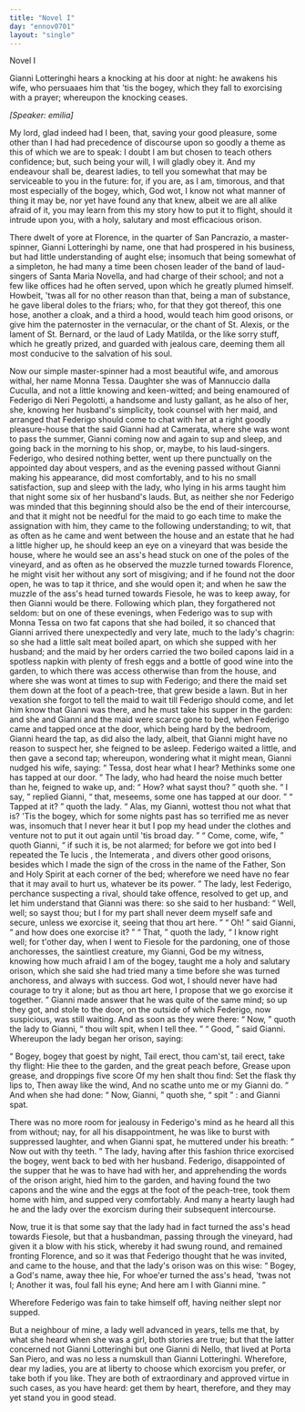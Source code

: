 ```yaml
---
title: "Novel I"
day: "ennov0701"
layout: "single"
---
```

<html>
 <head>
 </head>
 <body>
  <div id="nov0701" type="novella" who="emilia">
   <head>
    Novel I
   </head>
   <argument>
    <p>
     <milestone id="p07010001"/>
     <!--(i)-->
     Gianni Lotteringhi hears a knocking at his door at night: he
awakens his wife, who persuaaes him that 'tis the
bogey, which they fall to exorcising with a prayer; whereupon the knocking
ceases.
     <!--(/i)-->
    </p>
   </argument>
   <p>
    <i>
     [Speaker: emilia]
    </i>
   </p>
   <div3 type="commentary" who="emilia">
    <p>
     <milestone id="p07010002"/>
     <!--(sc)-->
     My
     <!--(/sc)-->
     lord, glad indeed had I been, that, saving your good
pleasure, some other than I had had precedence of discourse upon so goodly a theme as this
of which we are to speak: I doubt I am but chosen to teach others confidence; but, such
being your will, I will gladly obey it.
     <milestone id="p07010003"/>
     And my endeavour shall be, dearest
ladies, to tell you somewhat that may be serviceable to you in the future: for, if you
are, as I am, timorous, and that most especially of the bogey, which, God wot, I know not
what manner of thing it may be, nor yet have found any that knew, albeit we are all alike
afraid of it, you may learn from this my story how to put it to flight, should it intrude
upon you, with a holy, salutary and most efficacious orison.
    </p>
   </div3>
   <p>
    <milestone id="p07010004"/>
    There dwelt of yore at
Florence, in the quarter of San Pancrazio, a master-spinner, Gianni Lotteringhi by name,
one that had prospered in his business, but had little understanding of aught else;
insomuch that being somewhat of a simpleton, he had many a time been chosen leader of the
band of laud-singers of Santa Maria Novella, and had charge of their school; and not a few
like offices had he often served, upon which he greatly plumed himself. Howbeit, 'twas all
for no other reason than that, being a man of substance, he gave liberal doles to the
friars;
    <milestone id="p07010005"/>
    who, for that they got thereof, this one hose, another a cloak, and a
third a hood, would teach him good orisons, or give him the paternoster in the vernacular,
or the chant of St. Alexis, or the lament of St. Bernard, or the laud of Lady
    <pb n="115"/>
    Matilda, or the like sorry stuff, which he greatly prized, and guarded with
jealous care, deeming them all most conducive to the salvation of his soul.
   </p>
   <p>
    <milestone id="p07010006"/>
    Now our
simple master-spinner had a most beautiful wife, and amorous withal, her name Monna
Tessa. Daughter she was of Mannuccio dalla Cuculla, and not a little knowing and
keen-witted; and being enamoured of Federigo di Neri Pegolotti, a handsome and lusty
gallant, as he also of her, she, knowing her husband's simplicity, took counsel with her
maid, and arranged that Federigo should come to chat with her at a right goodly
pleasure-house that the said Gianni had at Camerata, where she was wont to pass the
summer,
    <milestone id="p07010007"/>
    Gianni coming now and again to sup and sleep, and going back in the
morning to his shop, or, maybe, to his laud-singers.
    <milestone id="p07010008"/>
    Federigo, who desired
nothing better, went up there punctually on the appointed day about vespers, and as the
evening passed without Gianni making his appearance, did most comfortably, and to his no
small satisfaction, sup and sleep with the lady, who lying in his arms taught him that
night some six of her husband's lauds.
    <milestone id="p07010009"/>
    But, as neither she nor Federigo was
minded that this beginning should also be the end of
their intercourse, and that it might not be needful for the maid to go each time to make
the assignation with him, they came to the following understanding;
    <milestone id="p07010010"/>
    to wit,
that as often as he came and went between the house and an estate that he had a little
higher up, he should keep an eye on a vineyard that was beside the house, where he would
see an ass's head stuck on one of the poles of the vineyard, and as often as he observed
the muzzle turned towards Florence, he might visit her without any sort of misgiving; and
if he found not the door open, he was to tap it thrice, and she would open it; and when he
saw the muzzle of the ass's head turned towards Fiesole, he was to keep away, for then
Gianni would be there.
    <milestone id="p07010011"/>
    Following which plan, they forgathered not seldom:
    <milestone id="p07010012"/>
    but on one of
these evenings, when Federigo was to sup with Monna Tessa on two fat capons that she had
boiled, it so chanced that Gianni arrived there unexpectedly and very late, much to the
lady's chagrin: so she had a little salt meat boiled apart, on which she supped with her
husband;
    <milestone id="p07010013"/>
    and the maid by her orders carried the two boiled capons laid in a
spotless napkin with plenty of fresh eggs and a bottle of good wine into the garden, to
which there was access
    <pb n="116"/>
    otherwise than from the house, and where she was wont
at times to sup with Federigo; and there the maid set them down at the foot of a
peach-tree, that grew beside a lawn.
    <milestone id="p07010014"/>
    But in her vexation she forgot to tell the
maid to wait till Federigo should come, and let him know that Gianni was there, and he
must take his supper in the
garden:
    <milestone id="p07010015"/>
    and she and Gianni and the maid were scarce gone to bed, when Federigo
came and tapped once at the door, which being hard by the bedroom, Gianni heard the tap,
as did also the lady, albeit, that Gianni might have no reason to suspect her, she feigned
to be asleep.
    <milestone id="p07010016"/>
    Federigo waited a little, and then gave a second tap; whereupon,
wondering what it might mean, Gianni nudged his wife, saying:
    <q direct="unspecified">
     Tessa, dost hear what I
hear? Methinks some one has tapped at our door.
    </q>
    <milestone id="p07010017"/>
    The lady, who had heard the
noise much better than he, feigned to wake up, and:
    <q direct="unspecified">
     How? what sayst thou?
    </q>
    quoth
she.
    <milestone id="p07010018"/>
    <q direct="unspecified">
     I say,
    </q>
    replied Gianni,
    <q direct="unspecified">
     that, meseems, some one has tapped at our
door.
    </q>
    <milestone id="p07010019"/>
    <q direct="unspecified">
     Tapped at it?
    </q>
    quoth the lady.
    <q direct="unspecified">
     Alas, my Gianni, wottest thou
not what that is? 'Tis the
bogey, which for some nights past has so terrified me as never was,
insomuch that I never hear it but I pop my head under the clothes and venture not to put
it out again until 'tis broad day.
    </q>
    <milestone id="p07010020"/>
    <q direct="unspecified">
     Come, come, wife,
    </q>
    quoth Gianni,
    <q direct="unspecified">
     if such it is, be not alarmed; for before we got into bed I repeated the
     <!--(i)-->
     Te
lucis
     <!--(/i)-->
     , the
     <!--(i)-->
     Intemerata
     <!--(/i)-->
     , and divers other good orisons, besides which I made the
sign of the cross in the name of the Father, Son and Holy Spirit at each corner of the
bed; wherefore we need have no fear that it may avail to hurt us, whatever be its
power.
    </q>
    <milestone id="p07010021"/>
    The lady, lest Federigo, perchance suspecting a rival, should take
offence, resolved to get up, and let him understand that Gianni was there: so she said to
her husband:
    <q direct="unspecified">
     Well, well; so sayst thou; but I for my part shall never deem myself safe
and secure, unless we exorcise it, seeing that thou art here.
    </q>
    <milestone id="p07010022"/>
    <q direct="unspecified">
     Oh!
    </q>
    said Gianni,
    <q direct="unspecified">
     and how does one exorcise it?
    </q>
    <milestone id="p07010023"/>
    <q direct="unspecified">
     That,
    </q>
    quoth the lady,
    <q direct="unspecified">
     I know right well; for t'other day, when I went to Fiesole for the pardoning, one of
those anchoresses, the saintliest creature, my Gianni, God be my witness, knowing how much
afraid I am of the bogey, taught me a holy and salutary orison, which she said she had
tried many a time before she was turned anchoress, and always with success.
     <milestone id="p07010024"/>
     God
wot, I should never have had courage to try it alone; but as thou art here, I propose that
     <pb n="117"/>
     we go exorcise it together.
    </q>
    <milestone id="p07010025"/>
    Gianni made answer that he was
quite of the same mind; so up they got, and stole to the door, on the outside of which
Federigo, now suspicious, was still waiting. And as soon as they were there:
    <q direct="unspecified">
     Now,
    </q>
    quoth the lady to Gianni,
    <q direct="unspecified">
     thou wilt spit, when I tell thee.
    </q>
    <milestone id="p07010026"/>
    <q direct="unspecified">
     Good,
    </q>
    said Gianni.
    <milestone id="p07010027"/>
    Whereupon the lady began her orison, saying:
   </p>
   <p>
    <q direct="unspecified" type="prayer" who="monnatessa">
     <!--gr 07/14: edited the formatting to make it look like the Italian-->
     Bogey,
	bogey that goest by night, Tail erect, thou cam'st, tail erect, take thy flight:
	Hie thee to the garden, and the great peach before, Grease upon grease, and
	droppings five score Of my hen shalt thou find: Set the flask thy lips to,
	Then away like the wind, And no scathe unto me or my Gianni do.
    </q>
    And when she
	had done:
    <q direct="unspecified">
     Now, Gianni,
    </q>
    quoth she,
    <q direct="unspecified">
     spit
    </q>
    : and Gianni spat.
   </p>
   <p>
    <milestone id="p07010028"/>
    There was no more room for jealousy in Federigo's mind as he heard all this
	from without; nay, for all his disappointment, he was like to burst with
	suppressed laughter, and when Gianni spat, he muttered under his breath:
    <q direct="unspecified">
     Now
	out with thy teeth.
    </q>
    <milestone id="p07010029"/>
    The lady, having after this fashion thrice
	exorcised the bogey, went back to bed with her husband.
    <milestone id="p07010030"/>
    Federigo,
	disappointed of the supper that he was to have had with her, and apprehending the
	words of the orison aright, hied him to the garden, and having found the two
	capons and the wine and the eggs at the foot of the peach-tree, took them home
	with him, and supped very comfortably. And many a hearty laugh had he and the lady
	over the exorcism during their subsequent intercourse.
   </p>
   <p>
    <milestone id="p07010031"/>
    Now, true it is that
	some say that the lady had in fact turned the ass's head towards Fiesole, but that
	a husbandman, passing through the vineyard, had given it a blow with his stick,
	whereby it had swung round, and remained fronting Florence, and so it was that
	Federigo thought that he was invited, and came to the house,
    <milestone id="p07010032"/>
    and that
	the lady's orison was on this wise:
    <q direct="unspecified" type="prayer" who="monnatessa">
     Bogey, a God's name, away thee hie, For whoe'er turned the ass's head, 'twas not I;
	  Another it was, foul fall his eyne; And here am I with Gianni mine.
    </q>
   </p>
   <pb n="118"/>
   <p>
    Wherefore Federigo was fain to take himself off, having neither slept nor
supped.
   </p>
   <p>
    <milestone id="p07010033"/>
    But a neighbour of mine, a lady well advanced in years, tells me that, by
what she heard when she was a girl, both stories are true; but that the latter concerned
not Gianni Lotteringhi but one Gianni di Nello, that lived at Porta San Piero, and was no
less a numskull than Gianni Lotteringhi.
    <milestone id="p07010034"/>
    Wherefore, dear my ladies, you are at
liberty to choose which exorcism you prefer, or take both if you like.  They are both of
extraordinary and approved virtue in such cases, as you have heard: get them by heart,
therefore, and they may yet stand you in good stead.
   </p>
  </div>
 </body>
</html>